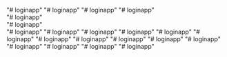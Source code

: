"# loginapp" 
"# loginapp" 
"# loginapp" 
"# loginapp"  
"# loginapp"  
"# loginapp"  
"# loginapp" 
"# loginapp" 
"# loginapp" 
"# loginapp" 
"# loginapp" 
"# loginapp" 
"# loginapp" 
"# loginapp" 
"# loginapp" 
"# loginapp" 
"# loginapp" 
"# loginapp" 
"# loginapp" 
"# loginapp" 
"# loginapp" 
